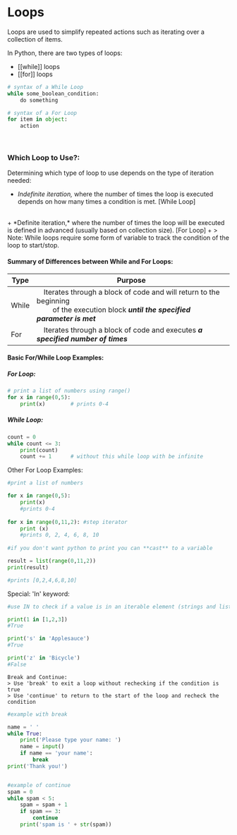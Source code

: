 # Loops
Loops are used to simplify repeated actions such as iterating over a collection of items.

In Python, there are two types of loops:
+ [[while]] loops
+ [[for]] loops

```py
# syntax of a While Loop
while some_boolean_condition:
	do something
```
```py
# syntax of a For Loop
for item in object:
	action
```
<br>

### Which Loop to Use?:
Determining which type of loop to use depends on the type of iteration needed:
+ *Indefinite iteration,*  where the number of times the loop is executed depends on how many times a condition is met. [While Loop]
 <br>
+ *Definite iteration,*  where the number of times the loop will be executed is defined in advanced (usually based on collection size). [For Loop]
+
> Note: While loops require some form of variable to track the condition of the loop to start/stop.
<br>

#### Summary of Differences between While and For Loops:
| **Type**  | **Purpose**                                                                                                                                  |
| ----- | ---------------------------------------------------------------------------------------------------------------------------------------- |
| While | &emsp;Iterates through a block of code and will return to the beginning <br> &emsp;&emsp; of the execution block ***until the specified parameter is met*** |
| For   | &emsp;Iterates through a block of code and executes ***a specified number of times***                                                          |
                                                                                    
#### Basic For/While Loop Examples:
##### For Loop:
```py
# print a list of numbers using range()
for x in range(0,5):
	print(x)		# prints 0-4
```

##### While Loop:
```py
count = 0
while count <= 3:
	print(count)
	count += 1		# without this while loop with be infinite
```



Other For Loop Examples:
```py
#print a list of numbers

for x in range(0,5):
	print(x)
	#prints 0-4
	
for x in range(0,11,2):	#step iterator
	print (x)
	#prints 0, 2, 4, 6, 8, 10
	
#if you don't want python to print you can **cast** to a variable

result = list(range(0,11,2))
print(result)

#prints [0,2,4,6,8,10]
```


Special: 'In' keyword:
```py
#use IN to check if a value is in an iterable element (strings and lists)

print(1 in [1,2,3])
#True

print('s' in 'Applesauce')
#True

print('z' in 'Bicycle')
#False
```

	Break and Continue:
	> Use 'break' to exit a loop without rechecking if the condition is true
	> Use 'continue' to return to the start of the loop and recheck the condition

```py
#example with break

name = ' '
while True:
	print('Please type your name: ')
	name = input()
	if name == 'your name':
		break
print('Thank you!')


#example of continue
spam = 0
while spam < 5:
	spam = spam + 1
	if spam == 3:
		continue
	print('spam is ' + str(spam))
```
